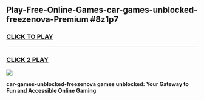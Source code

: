 
## Play-Free-Online-Games-car-games-unblocked-freezenova-Premium #8z1p7
<h3>
<a href="https://premium.freeplayer.one?title=car-games-unblocked-freezenova&ref=8M">CLICK TO PLAY</a></h3>
<hr>

<h3>
<a href="https://premium.freeplayer.one?title=car-games-unblocked-freezenova&ref=8M">CLICK 2 PLAY</a>
  
</h3>

<a href="https://premium.freeplayer.one?title=car-games-unblocked-freezenova&ref=8M"><img src="https://clearcache.store/games.png"></a>


**car-games-unblocked-freezenova games unblocked: Your Gateway to Fun and Accessible Online Gaming**
